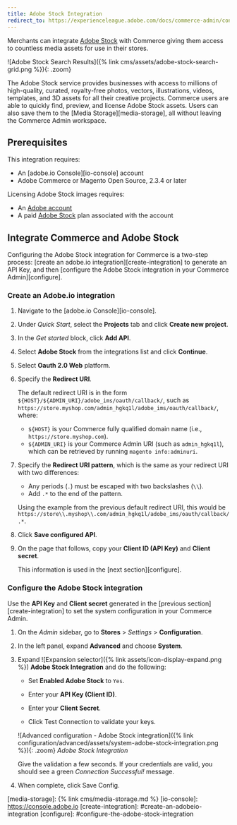 ```yaml
---
title: Adobe Stock Integration
redirect_to: https://experienceleague.adobe.com/docs/commerce-admin/content-design/media/adobe-stock/adobe-stock.html
---
```


Merchants can integrate [Adobe Stock][adobe-stock] with Commerce giving them access to countless media assets for use in their stores.

![Adobe Stock Search Results]({% link cms/assets/adobe-stock-search-grid.png %}){: .zoom}

The Adobe Stock service provides businesses with access to millions of high-quality, curated, royalty-free photos, vectors, illustrations, videos, templates, and 3D assets for all their creative projects. Commerce users are able to quickly find, preview, and license Adobe Stock assets. Users can also save them to the
[Media Storage][media-storage], all without leaving the Commerce Admin workspace.

## Prerequisites

This integration requires:

- An [adobe.io Console][io-console] account
- Adobe Commerce or Magento Open Source, 2.3.4 or later

Licensing Adobe Stock images requires:

- An [Adobe account][adobe-signin]
- A paid [Adobe Stock][adobe-stock] plan associated with the account

## Integrate Commerce and Adobe Stock

Configuring the Adobe Stock integration for Commerce is a two-step process: [create an adobe.io integration][create-integration] to generate an API Key, and then [configure the Adobe Stock integration in your Commerce Admin][configure].

### Create an Adobe.io integration

1. Navigate to the [adobe.io Console][io-console].

1. Under _Quick Start_, select the **Projects** tab and click **Create new project**.

1. In the _Get started_ block, click **Add API**.

1. Select **Adobe Stock** from the integrations list and click **Continue**.

1. Select **Oauth 2.0 Web** platform.

1. Specify the **Redirect URI**.

   The default redirect URI is in the form `${HOST}/${ADMIN_URI}/adobe_ims/oauth/callback/`, such as `https://store.myshop.com/admin_hgkq1l/adobe_ims/oauth/callback/`, where:

   - `${HOST}` is your Commerce fully qualified domain name (i.e., `https://store.myshop.com`).
   - `${ADMIN_URI}` is your Commerce Admin URI (such as `admin_hgkq1l`), which can be retrieved by running `magento info:adminuri`.

1. Specify the **Redirect URI pattern**, which is the same as your redirect URI with two differences:

   - Any periods (`.`) must be escaped with two backslashes (`\\`).
   - Add `.*` to the end of the pattern.

   Using the example from the previous default redirect URI, this would be `https://store\\.myshop\\.com/admin_hgkq1l/adobe_ims/oauth/callback/.*`.

1. Click **Save configured API**.

1. On the page that follows, copy your **Client ID (API Key)** and **Client secret**.

   This information is used in the [next section][configure].

### Configure the Adobe Stock integration

Use the **API Key** and **Client secret** generated in the [previous section][create-integration] to set the system configuration in your Commerce Admin.

1. On the _Admin_ sidebar, go to **Stores** > _Settings_ > **Configuration**.

1. In the left panel, expand **Advanced** and choose **System**.

1. Expand ![Expansion selector]({% link assets/icon-display-expand.png %}) **Adobe Stock Integration** and do the following:

   - Set **Enabled Adobe Stock** to `Yes`.

   - Enter your **API Key (Client ID)**.

   - Enter your **Client Secret**.

   - Click <span class="btn">Test Connection</span> to validate your keys.

   ![Advanced configuration - Adobe Stock integration]({% link configuration/advanced/assets/system-adobe-stock-integration.png %}){: .zoom}
   _Adobe Stock Integration_

   Give the validation a few seconds. If your credentials are valid, you should see a green _Connection Successful!_ message.

1. When complete, click <span class="btn">Save Config</span>.

[adobe-stock]: https://stock.adobe.com
[adobe-signin]: https://helpx.adobe.com/manage-account/using/access-adobe-id-account.html
[media-storage]: {% link cms/media-storage.md %}
[io-console]: https://console.adobe.io
[create-integration]: #create-an-adobeio-integration
[configure]: #configure-the-adobe-stock-integration
